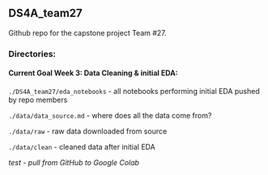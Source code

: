 ## DS4A_team27


Github repo for the capstone project Team #27.




### Directories:

#### Current Goal Week 3: Data Cleaning & initial EDA:

`./DS4A_team27/eda_notebooks` - all notebooks performing initial EDA pushed by repo members



`./data/data_source.md` - where does all the data come from?

`./data/raw` - raw data downloaded from source

`./data/clean` - cleaned data after initial EDA 





*test - pull from GitHub to Google Colab*
